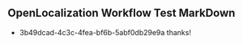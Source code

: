 ## OpenLocalization Workflow Test MarkDown
* 3b49dcad-4c3c-4fea-bf6b-5abf0db29e9a 
thanks!<!--HONumber=Mar16_HO4-->
